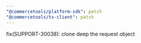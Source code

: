 ```yaml
---
"@commercetools/platform-sdk": patch
"@commercetools/ts-client": patch
---
```


fix(SUPPORT-30038): clone deep the request object
